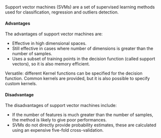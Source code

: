 Support vector machines (SVMs) are a set of supervised learning methods used for classification, regression and outliers detection.

#### Advantages
The advantages of support vector machines are:

- Effective in high dimensional spaces.
- Still effective in cases where number of dimensions is greater than the number of samples.
- Uses a subset of training points in the decision function (called support vectors), so it is also memory efficient.

Versatile: different Kernel functions can be specified for the decision function. 
Common kernels are provided, but it is also possible to specify custom kernels.


#### Disadvantage
The disadvantages of support vector machines include:
- If the number of features is much greater than the number of samples, the method is likely to give poor performances.
- SVMs do not directly provide probability estimates, these are calculated using an expensive five-fold cross-validation.
